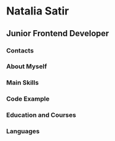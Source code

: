 # Natalia Satir
## Junior Frontend Developer
### Contacts
### About Myself
### Main Skills
### Code Example
### Education and Courses
### Languages
